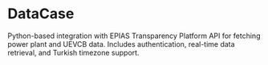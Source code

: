 # DataCase
Python-based integration with EPIAS Transparency Platform API for fetching power plant and UEVCB data. Includes authentication, real-time data retrieval, and Turkish timezone support.
